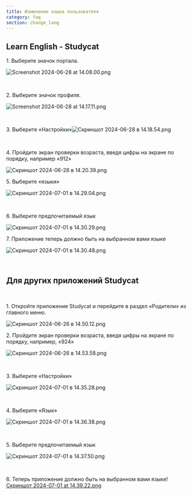 ```yaml
---
title: Изменение языка пользователя
category: faq
section: change_lang
---
```

## Learn English \- Studycat

1\. Выберите значок портала.

![Screenshot 2024-06-28 at 14.08.00.png](https://help.Studycat.com/hc/article_attachments/34476207796761)

 

2\. Выберите значок профиля.

![Screenshot 2024-06-28 at 14.17.11.png](https://help.Studycat.com/hc/article_attachments/34476207805465)

 

3\. ​​Выберите «Настройки»![Скриншот 2024-06-28 в 14.18.54.png](https://help.Studycat.com/hc/article_attachments/34476197946521)

 

4\. Пройдите экран проверки возраста, введя цифры на экране по порядку, например «912»

![Скриншот 2024-06-28 в 14.20.39.png](https://help.Studycat.com/hc/article_attachments/34476207809817)

5\. Выберите «языки»

![Скриншот 2024-07-01 в 14.29.04.png](https://help.Studycat.com/hc/article_attachments/34476207810969)

 

6\. Выберите предпочитаемый язык

​![Скриншот 2024-07-01 в 14.30.29.png](https://help.Studycat.com/hc/article_attachments/34476197954841)

7\. Приложение теперь должно быть на выбранном вами языке

![Скриншот 2024-07-01 в 14.30.48.png](https://help.Studycat.com/hc/article_attachments/34476207816729)

 

## Для других приложений Studycat

 

1\. Откройте приложение Studycat и перейдите в раздел «Родители» из главного меню.

![Скриншот 2024-06-26 в 14.50.12.png](https://help.Studycat.com/hc/article_attachments/34476197959449)

2\. Пройдите экран проверки возраста, введя цифры на экране по порядку, например, «924»

![Скриншот 2024-06-26 в 14.53.58.png](https://help.Studycat.com/hc/article_attachments/34476197961241)

 

3\. Выберите «Настройки»

![Скриншот 2024-07-01 в 14.35.28.png](https://help.Studycat.com/hc/article_attachments/34476207824025)

 

4\. Выберите «Язык»

![Скриншот 2024-07-01 в 14.36.38.png](https://help.Studycat.com/hc/article_attachments/34476207825689)

 

5\. Выберите предпочитаемый язык

![Скриншот 2024-07-01 в 14.37.50.png](https://help.Studycat.com/hc/article_attachments/34476207831705)

 

6\. Теперь приложение должно быть на выбранном вами языке! [Скриншот 2024-07-01 at 14.39.22.png](https://help.Studycat.com/hc/article_attachments/34476197982617)